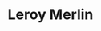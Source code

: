 ---
title: "Leroy Merlin"
url: /nice/leroy-merlin-boulevard-du-mercantour/
shop: à faire soi-même
---